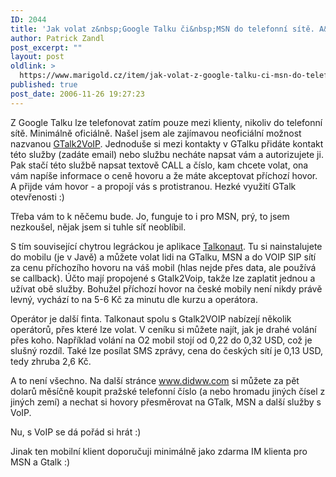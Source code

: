 ```yaml
---
ID: 2044
title: 'Jak volat z&nbsp;Google Talku či&nbsp;MSN do telefonní sítě. A&nbsp;taky opačně a&nbsp;i&nbsp;z&nbsp;mobilu'
author: Patrick Zandl
post_excerpt: ""
layout: post
oldlink: >
  https://www.marigold.cz/item/jak-volat-z-google-talku-ci-msn-do-telefonni-site-a-taky-opacne-a-i-z-mobilu
published: true
post_date: 2006-11-26 19:27:23
---
```

<texy>Z Google Talku lze telefonovat zatím pouze mezi klienty, nikoliv do telefonní sítě. Minimálně oficiálně. Našel jsem ale zajímavou neoficiální možnost nazvanou <a href="http://www.gtalk2voip.com">GTalk2VoIP</a>. Jednoduše si mezi kontakty v GTalku přidáte kontakt této služby (zadáte email) nebo službu necháte napsat vám a autorizujete ji. Pak stačí této službě napsat textově CALL a číslo, kam chcete volat, ona vám napíše informace o ceně hovoru a že máte akceptovat příchozí hovor. A přijde vám hovor - a propojí vás s protistranou. Hezké využití GTalk otevřenosti :)

Třeba vám to k něčemu bude. Jo, funguje to i pro MSN, prý, to jsem nezkoušel, nějak jsem si tuhle síť neoblíbil. 

S tím související chytrou legráckou je aplikace <a href="http://www.talkonaut.com/">Talkonaut</a>. Tu si nainstalujete do mobilu (je v Javě) a můžete volat lidi na GTalku, MSN a do VOIP SIP sítí za cenu příchozího hovoru na váš mobil (hlas nejde přes data, ale používá se callback). Účto mají propojené s Gtalk2Voip, takže lze zaplatit jednou a užívat obě služby.  Bohužel příchozí hovor na české mobily není nikdy právě levný, vychází to na 5-6 Kč za minutu dle kurzu a operátora. 

Operátor je další finta. Talkonaut spolu s Gtalk2VOIP nabízejí několik operátorů, přes které lze volat. V ceníku si můžete najít, jak je drahé volání přes koho. Například volání na O2 mobil stojí od 0,22 do 0,32 USD, což je slušný rozdíl. Také lze posílat SMS zprávy, cena do českých sítí je 0,13 USD, tedy zhruba 2,6 Kč. 

A to není všechno. Na další stránce <a href="https://www.didww.com/">www.didww.com</a> si můžete za pět dolarů měsíčně koupit pražské telefonní číslo (a nebo hromadu jiných čísel z jiných zemí) a nechat si hovory přesměrovat na GTalk, MSN a další služby s VoIP. 

Nu, s VoIP se dá pořád si hrát :)

Jinak ten mobilní klient doporučuji minimálně jako zdarma IM klienta pro MSN a Gtalk :)